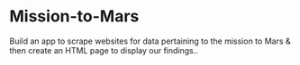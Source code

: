 # Mission-to-Mars
Build an app to scrape websites for data pertaining to the mission to Mars &amp; then create an HTML page to display our findings..
